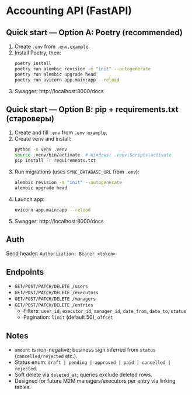 # Accounting API (FastAPI)

## Quick start — Option A: Poetry (recommended)
1. Create `.env` from `.env.example`.
2. Install Poetry, then:
   ```bash
   poetry install
   poetry run alembic revision -m "init" --autogenerate
   poetry run alembic upgrade head
   poetry run uvicorn app.main:app --reload
   ```
3. Swagger: http://localhost:8000/docs

## Quick start — Option B: pip + requirements.txt (староверы)
1. Create and fill `.env` from `.env.example`.
2. Create venv and install:
   ```bash
   python -m venv .venv
   source .venv/bin/activate  # Windows: .venv\Scripts\activate
   pip install -r requirements.txt
   ```
3. Run migrations (uses `SYNC_DATABASE_URL` from `.env`):
   ```bash
   alembic revision -m "init" --autogenerate
   alembic upgrade head
   ```
4. Launch app:
   ```bash
   uvicorn app.main:app --reload
   ```
5. Swagger: http://localhost:8000/docs

## Auth
Send header: `Authorization: Bearer <token>`

## Endpoints
- `GET/POST/PATCH/DELETE /users`
- `GET/POST/PATCH/DELETE /executors`
- `GET/POST/PATCH/DELETE /managers`
- `GET/POST/PATCH/DELETE /entries`
  - Filters: `user_id`, `executor_id`, `manager_id`, `date_from`, `date_to`, `status`
  - Pagination: `limit` (default 50), `offset`

## Notes
- `amount` is non-negative; business sign inferred from `status` (`cancelled/rejected` etc.).
- Status enum: `draft | pending | approved | paid | cancelled | rejected`.
- Soft delete via `deleted_at`; queries exclude deleted rows.
- Designed for future M2M managers/executors per entry via linking tables.
